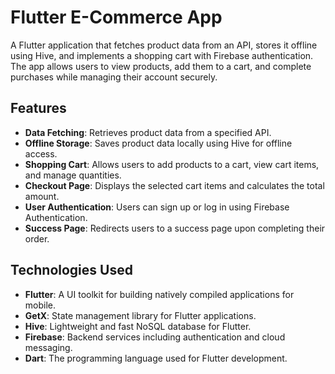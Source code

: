 # Flutter E-Commerce App

A Flutter application that fetches product data from an API, stores it offline using Hive, and implements a shopping cart with Firebase authentication. The app allows users to view products, add them to a cart, and complete purchases while managing their account securely.

## Features

- **Data Fetching**: Retrieves product data from a specified API.
- **Offline Storage**: Saves product data locally using Hive for offline access.
- **Shopping Cart**: Allows users to add products to a cart, view cart items, and manage quantities.
- **Checkout Page**: Displays the selected cart items and calculates the total amount.
- **User Authentication**: Users can sign up or log in using Firebase Authentication.
- **Success Page**: Redirects users to a success page upon completing their order.

## Technologies Used

- **Flutter**: A UI toolkit for building natively compiled applications for mobile.
- **GetX**: State management library for Flutter applications.
- **Hive**: Lightweight and fast NoSQL database for Flutter.
- **Firebase**: Backend services including authentication and cloud messaging.
- **Dart**: The programming language used for Flutter development.
